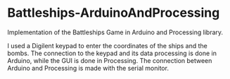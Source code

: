# Battleships-ArduinoAndProcessing
Implementation of the Battleships Game in Arduino and Processing library. 

I used a Digilent keypad to enter the coordinates of the ships and the bombs. The connection to the keypad and its data processing is done in Arduino, while the GUI is done in Processing. The connection between Arduino and Processing is made with the serial monitor.
